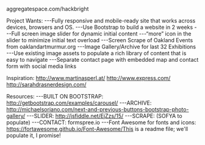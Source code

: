aggregatespace.com/hackbright

Project Wants:
---Fully responsive and mobile-ready site that works across devices, browsers and OS.
---Use Bootstrap to build a website in 2 weeks
---Full screen image slider for dynamic initial content
---“more” icon in the slider to minimize initial text overload
---Screen Scrape of Oakland Events from oaklandartmurmur.org
---Image Gallery/Archive for last 32 Exhibitions
---Use existing image assets to populate a rich library of content that is easy to navigate
---Separate contact page with embedded map and contact form with social media links

Inspiration:
http://www.martinasperl.at/
http://www.express.com/
http://sarahdrasnerdesign.com/

Resources:
---BUILT ON BOOTSTRAP: http://getbootstrap.com/examples/carousel/
---ARCHIVE: http://michaelsoriano.com/next-and-previous-buttons-bootstrap-photo-gallery/
---SLIDER: http://jsfiddle.net/EjZzs/15/
---SCRAPE: (SOFYA to populate)
---CONTACT: formspree.io
---Font Awesome for fonts and icons: https://fortawesome.github.io/Font-Awesome/This is a readme file; we'll populate it, I promise!
